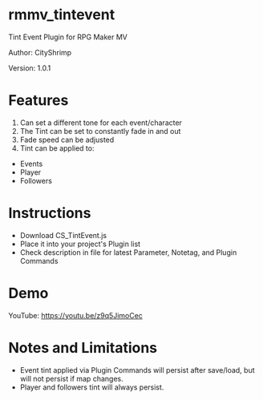 # rmmv_tintevent
Tint Event Plugin for RPG Maker MV

Author: CityShrimp

Version: 1.0.1

Features
========
1. Can set a different tone for each event/character
2. The Tint can be set to constantly fade in and out
3. Fade speed can be adjusted
4. Tint can be applied to:
  - Events
  - Player
  - Followers

Instructions
============
- Download CS_TintEvent.js
- Place it into your project's Plugin list
- Check description in file for latest Parameter, Notetag, and Plugin Commands

Demo
====
YouTube: https://youtu.be/z9q5JimoCec

Notes and Limitations
=====================
- Event tint applied via Plugin Commands will persist after save/load, but will not persist if map changes.
- Player and followers tint will always persist.
